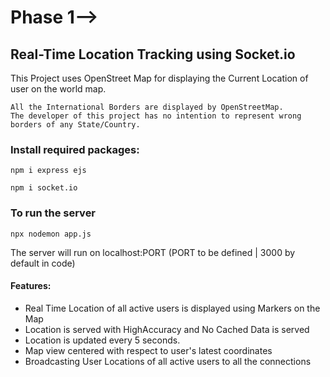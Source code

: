 # Phase 1-->
## Real-Time Location Tracking using Socket.io 


This Project uses OpenStreet Map for displaying the Current Location of user on the world map.
```
All the International Borders are displayed by OpenStreetMap.
The developer of this project has no intention to represent wrong borders of any State/Country.
```

### Install required packages:
```
npm i express ejs
```

```
npm i socket.io
```

### To run the server
```
npx nodemon app.js
```
<p>The server will run on localhost:PORT  (PORT to be defined | 3000 by default in code)</p>


#### Features:
<ul>
  <li>Real Time Location of all active users is displayed using Markers on the Map</li>
  <li>Location is served with HighAccuracy and No Cached Data is served</li>
  <li>Location is updated every 5 seconds. </li>
  <li>Map view centered with respect to user's latest coordinates</li>
  <li>Broadcasting User Locations of all active users to all the connections</li>
</ul>

